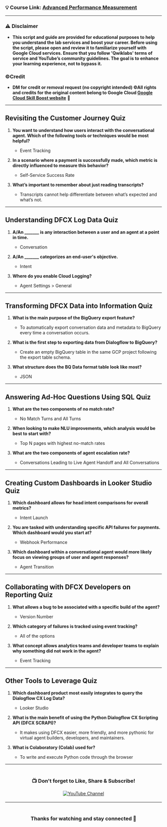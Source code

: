 ### 💡 Course Link: [Advanced Performance Measurement](https://www.cloudskillsboost.google/paths/371/course_templates/1099?utm_source=qwiklabs&utm_medium=lp&utm_campaign=arcade24)

---

### ⚠️ Disclaimer
- **This script and guide are provided for educational purposes to help you understand the lab services and boost your career. Before using the script, please open and review it to familiarize yourself with Google Cloud services. Ensure that you follow 'Qwiklabs' terms of service and YouTube’s community guidelines. The goal is to enhance your learning experience, not to bypass it.**

### ©Credit
- **DM for credit or removal request (no copyright intended) ©All rights and credits for the original content belong to Google Cloud [Google Cloud Skill Boost website](https://www.cloudskillsboost.google/)** 🙏

---

## **Revisiting the Customer Journey Quiz**

1. **You want to understand how users interact with the conversational agent. Which of the following tools or techniques would be most helpful?**  
   - Event Tracking

2. **In a scenario where a payment is successfully made, which metric is directly influenced to measure this behavior?**  
   - Self-Service Success Rate

3. **What’s important to remember about just reading transcripts?**  
   - Transcripts cannot help differentiate between what’s expected and what’s not.

---

## **Understanding DFCX Log Data Quiz**

1. **A/An _______ is any interaction between a user and an agent at a point in time.**  
   - Conversation

2. **A/An _______ categorizes an end-user's objective.**  
   - Intent

3. **Where do you enable Cloud Logging?**  
   - Agent Settings > General

---

## **Transforming DFCX Data into Information Quiz**

1. **What is the main purpose of the BigQuery export feature?**  
   - To automatically export conversation data and metadata to BigQuery every time a conversation occurs.

2. **What is the first step to exporting data from Dialogflow to BigQuery?**  
   - Create an empty BigQuery table in the same GCP project following the export table schema.

3. **What structure does the BQ Data format table look like most?**  
   - JSON

---

## **Answering Ad-Hoc Questions Using SQL Quiz**

1. **What are the two components of no match rate?**  
   - No Match Turns and All Turns

2. **When looking to make NLU improvements, which analysis would be best to start with?**  
   - Top N pages with highest no-match rates

3. **What are the two components of agent escalation rate?**  
   - Conversations Leading to Live Agent Handoff and All Conversations

---

## **Creating Custom Dashboards in Looker Studio Quiz**

1. **Which dashboard allows for head intent comparisons for overall metrics?**  
   - Intent Launch

2. **You are tasked with understanding specific API failures for payments. Which dashboard would you start at?**  
   - Webhook Performance

3. **Which dashboard within a conversational agent would more likely focus on viewing groups of user and agent responses?**  
   - Agent Transition

---

## **Collaborating with DFCX Developers on Reporting Quiz**

1. **What allows a bug to be associated with a specific build of the agent?**  
   - Version Number

2. **Which category of failures is tracked using event tracking?**  
   - All of the options

3. **What concept allows analytics teams and developer teams to explain why something did not work in the agent?**  
   - Event Tracking

---

## **Other Tools to Leverage Quiz**

1. **Which dashboard product most easily integrates to query the Dialogflow CX Log Data?**  
   - Looker Studio

2. **What is the main benefit of using the Python Dialogflow CX Scripting API (DFCX SCRAPI)?**  
   - It makes using DFCX easier, more friendly, and more pythonic for virtual agent builders, developers, and maintainers.

3. **What is Colaboratory (Colab) used for?**  
   - To write and execute Python code through the browser

---

<div align="center" style="padding: 5px;">
  <h3>📺 Don't forget to Like, Share & Subscribe!</h3>

  <a href="https://www.youtube.com/@ArcadeGenius-z1">
    <img src="https://img.shields.io/badge/YouTube-Arcade%20Genius-FF0000?style=for-the-badge&logo=youtube&logoColor=white" alt="YouTube Channel">
  </a>
</div>

---

<div align="center" style="padding: 5px;">
  <h3>Thanks for watching and stay connected 🙂</h3>
</div>
